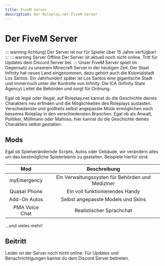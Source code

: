 ```yaml
---
title: FiveM Server
description: Der Roleplay.net FiveM Server
---
```

# Der FiveM Server
::: warning Achtung!
Der Server ist nur für Spieler über 15 Jahre verfügbar!
:::
::: warning Server Offline
Der Server ist aktuell noch nicht online. Tritt für Updates dem Discord Server bei.
:::
Unser FiveM Server spielt im Gegensatz zu unserem Minecraft Server in der heutigen Zeit. Der Staat Infinity hat neues Land eingenommen,
dazu gehört auch die Kolonialstadt Los Santos. Ein Jahrhundert später ist Los Santos eine gigantische Stadt und immernoch unter der Kontrolle von Infinity. Die ICA (Infinity State Agency)
Leitet die Behörden und sorgt für Ordnung.

Egal ob legal oder illegal, auf Roleplay.net kannst du die Geschichte deines Charakters neu erfinden und die Möglichkeiten des Roleplays auslasten.
Verschiedenste und großteils selbst angepasste Mods ermöglichen noch besseres Roleplay in den verschiedensten Branchen. Egal ob als Anwalt, Politiker, Müllmann oder Mafioso, hier kannst du die Geschichte deines Charakters selbst gestalten.

## Mods
Egal ob Spielverändernde Scripts, Autos oder Gebäude, wir verändern
alles um das bestmögliche Spielerlebnis zu gestalten. Beispiele hierfür sind:

|     Mod     | Beschreibung|
|:-----------:|:-----------:|
| myEmergency | Ein Verwaltungssysten für Behörden und Mediziner   |
| Quasar Phone | Ein voll funktionierendes Handy |
| Add-On Autos | Selbst angepasste Models und Skins |
| PMA Voice Chat | Realistischer Sprachchat |

...und vieles mehr!

## Beitritt
Leider ist der Server noch nicht online. Für Updates und Benachrichtigungen kannst du dem Discord Server beitreten.
